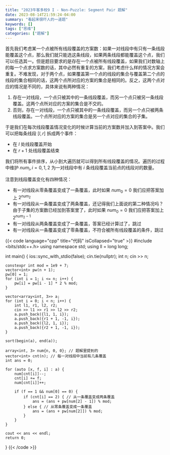 ```yaml
---
title: "2023牛客多校9 I - Non-Puzzle: Segment Pair 题解"
date: 2023-08-14T21:59:24-04:00
summary: "看起来很吓人的一道题"
keywords: []
tags: ["思维"]
categories: ["题解"]
---
```


<!--more-->

首先我们考虑某一个点被所有线段覆盖的方案数：如果一对线段中有只有一条线段能覆盖这个点，那么我们就只能选这条线段，如果两条线段都能覆盖这个点，我们可以任选其一。但是题目要求的是存在一个点被所有线段覆盖，如果我们对数轴上的每一个点求方案数的话，其中必然有重复的方案，我们考虑什么样的情况方案会重复。不难发现，对于两个点，如果覆盖第一个点的线段的集合与覆盖第二个点的线段的集合相同的话，这两个点所对应的方案的集合是相同的。反之，这两个点对应的情况是不同的，具体来说有两种情况：

1. 存在一对线段，一个点只被其中的一条线段覆盖，而另一个点只被另一条线段覆盖。这两个点所对应的方案的集合是不交的。
2. 否则，存在一对线段，一个点只被其中的一条线段覆盖，而另一个点只被两条线段覆盖。一个点所对应的方案的集合是另一个点对应的集合的子集。

于是我们在每次线段覆盖情况变化的时候计算当前的方案数并加入到答案中。我们可以把每条线段 $[l, r]$ 拆成两个事件：

- 在 $l$ 处线段覆盖开始
- 在 $r + 1$ 处线段覆盖结束

我们将所有事件排序，从小到大遍历就可以得到所有线段覆盖的情况。遍历的过程中维护 $num_i, i=0,1,2$ 为一对线段中有 $i$ 条线段覆盖当前点的线段对的数量。

注意到线段覆盖变化有四种情况：

- 有一对线段从零条覆盖变成了一条覆盖，此时如果 $num_0 = 0$ 我们应把答案加上 $2^{num_2}$
- 有一对线段从一条覆盖变成了两条覆盖，还记得我们上面说的第二种情况吗？由于子集的方案数已经加到答案里了，此时如果 $num_0 = 0$ 我们应把答案加上 $2^{num_2 - 1}$
- 有一对线段从两条覆盖变成了一条覆盖，答案已经计算过了，跳过
- 有一对线段从一条覆盖变成了零条覆盖，不符合被所有线段覆盖的条件，跳过

{{< code language="cpp" title="代码" isCollapsed="true" >}}
#include <bits/stdc++.h>
using namespace std;
using ll = long long;

int main() {
    ios::sync_with_stdio(false);
    cin.tie(nullptr);
    int n;
    cin >> n;

    constexpr int mod = 1e9 + 7;
    vector<int> pw(n + 1);
    pw[0] = 1;
    for (int i = 1; i <= n; i++) {
        pw[i] = pw[i - 1] * 2 % mod;
    }

    vector<array<int, 3>> a;
    for (int i = 0; i < n; i++) {
        int l1, r1, l2, r2;
        cin >> l1 >> r1 >> l2 >> r2;
        a.push_back({l1, 1, i});
        a.push_back({r1 + 1, -1, i});
        a.push_back({l2, 1, i});
        a.push_back({r2 + 1, -1, i});
    }

    sort(begin(a), end(a));

    array<int, 3> num{n, 0, 0}; // 题解里提到的
    vector<int> cnt(n); // 每一对线段中当前有几条覆盖
    int ans = 0;

    for (auto [x, f, i] : a) {
        num[cnt[i]]--;
        cnt[i] += f;
        num[cnt[i]]++;

        if (f == 1 && num[0] == 0) {
            if (cnt[i] == 2) { // 从一条覆盖变成两条覆盖
                ans = (ans + pw[num[2] - 1]) % mod;
            } else { // 从零条覆盖变成一条覆盖
                ans = (ans + pw[num[2]]) % mod;
            }
        }
    }

    cout << ans << endl;
    return 0;
}
{{< /code >}}
